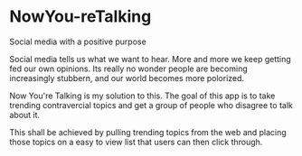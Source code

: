 # NowYou-reTalking
Social media with a positive purpose 

Social media tells us what we want to hear. More and more we keep getting fed our own opinions. Its really no wonder people are becoming increasingly stubbern, and our world becomes more polorized.

Now You're Talking is my solution to this. The goal of this app is to take trending contravercial topics and get a group of people who disagree to talk about it.

This shall be achieved by pulling trending topics from the web and placing those topics on a easy to view list that users can then click through.
